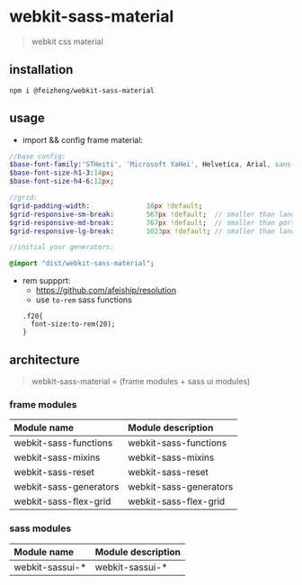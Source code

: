 # webkit-sass-material
> webkit css material

## installation
```shell
npm i @feizheng/webkit-sass-material
```

## usage
+ import && config frame material:
```sass
//base config:
$base-font-family:'STHeiti', 'Microsoft YaHei', Helvetica, Arial, sans-serif;
$base-font-size-h1-3:14px;
$base-font-size-h4-6:12px;

//grid:
$grid-padding-width:              10px !default;
$grid-responsive-sm-break:        567px !default;  // smaller than landscape phone
$grid-responsive-md-break:        767px !default;  // smaller than portrait tablet
$grid-responsive-lg-break:        1023px !default; // smaller than landscape tablet

//initial your generators:

@import "dist/webkit-sass-material";
```
+ rem suppprt:
  + https://github.com/afeiship/resolution
  + use `to-rem` sass functions
  ```
  .f20{
    font-size:to-rem(20);
  }
  ```

## architecture
> webkit-sass-material = (frame modules + sass ui modules)

### frame modules
| Module name            | Module description     |
| :--------------------- | :--------------------- |
| webkit-sass-functions  | webkit-sass-functions  |
| webkit-sass-mixins     | webkit-sass-mixins     |
| webkit-sass-reset      | webkit-sass-reset      |
| webkit-sass-generators | webkit-sass-generators |
| webkit-sass-flex-grid  | webkit-sass-flex-grid  |


### sass modules
| Module name     | Module description |
| :-------------- | :----------------- |
| webkit-sassui-* | webkit-sassui-*    |

